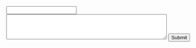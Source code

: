 <form accept-charset="UTF-8" action="https://ttt.ttt" enctype="multipart/form-data" method="POST">
  <input type="email" id="email" name="email" required>
  <textarea rows="4" cols="50" name="comment" required></textarea>
  <button type="submit">Submit</button>
</form>
